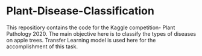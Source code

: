 # Plant-Disease-Classification
This repositiory contains the code for the Kaggle competition- Plant Pathology 2020. The main objective here is to classify the types of diseases on apple trees. Transfer Learning model is used here for the accomplishment of this task.
